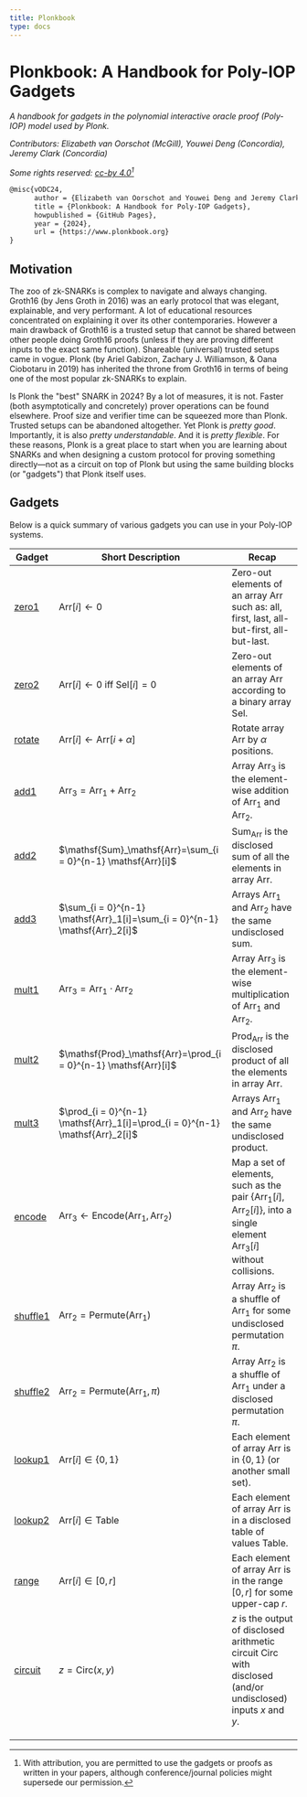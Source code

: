 ```yaml
---
title: Plonkbook
type: docs
---
```


# Plonkbook: A Handbook for Poly-IOP Gadgets 

*A handbook for gadgets in the polynomial interactive oracle proof (Poly-IOP) model used by Plonk.*

*Contributors: Elizabeth van Oorschot (McGill), Youwei Deng (Concordia), Jeremy Clark (Concordia)*

*Some rights reserved: [cc-by 4.0](https://creativecommons.org/licenses/by/4.0/)[^1]*

[^1]: With attribution, you are permitted to use the gadgets or proofs as written in your papers, although conference/journal policies might supersede our permission.

```latex
@misc{vODC24,
      author = {Elizabeth van Oorschot and Youwei Deng and Jeremy Clark},
      title = {Plonkbook: A Handbook for Poly-IOP Gadgets},
      howpublished = {GitHub Pages},
      year = {2024},
      url = {https://www.plonkbook.org}
}
```



## Motivation

The zoo of zk-SNARKs is complex to navigate and always changing. Groth16 (by Jens Groth in 2016) was an early protocol that was elegant, explainable, and very performant. A lot of educational resources concentrated on explaining it over its other contemporaries. However a main drawback of Groth16 is a trusted setup that cannot be shared between other people doing Groth16 proofs (unless if they are proving different inputs to the exact same function). Shareable (universal) trusted setups came in vogue. Plonk (by Ariel Gabizon, Zachary J. Williamson, & Oana Ciobotaru in 2019) has inherited the throne from Groth16 in terms of being one of the most popular zk-SNARKs to explain.

Is Plonk the "best" SNARK in 2024? By a lot of measures, it is not. Faster (both asymptotically and concretely) prover operations can be found elsewhere. Proof size and verifier time can be squeezed more than Plonk. Trusted setups can be abandoned altogether. Yet Plonk is *pretty good*. Importantly, it is also *pretty understandable*. And it is *pretty flexible*. For these reasons, Plonk is a great place to start when you are learning about SNARKs and when designing a custom protocol for proving something directly—not as a circuit on top of Plonk but using the same building blocks (or "gadgets") that Plonk itself uses.



## Gadgets

Below is a quick summary of various gadgets you can use in your Poly-IOP systems.

| Gadget   | Short Description                                            | Recap                                                        |
| -------- | ------------------------------------------------------------ | ------------------------------------------------------------ |
| [zero1](../docs/gadgets/zero1)       | $\mathsf{Arr}[i]\leftarrow0$                                 | Zero-out elements of an array $\mathsf{Arr}$ such as: all, first, last, all-but-first, all-but-last. |
| [zero2](../docs/gadgets/zero2)       | $\mathsf{Arr}[i]\leftarrow0$ iff $\mathsf{Sel}[i]=0$         | Zero-out elements of an array $\mathsf{Arr}$ according to a binary array $\mathsf{Sel}$. |
| [rotate](../docs/gadgets/rotate)     | $\mathsf{Arr}[i]\leftarrow \mathsf{Arr}[i+\alpha]$           | Rotate array $\mathsf{Arr}$ by $\alpha$ positions.           |
| [add1](../docs/gadgets/add1)         | $\mathsf{Arr}_3=\mathsf{Arr}_1 + \mathsf{Arr}_2$             | Array $\mathsf{Arr}_3$ is the element-wise addition of $\mathsf{Arr}_1$ and $\mathsf{Arr}_2$. |
| [add2](../docs/gadgets/add2)         | $\mathsf{Sum}_\mathsf{Arr}=\sum_{i = 0}^{n-1} \mathsf{Arr}[i]$ | $\mathsf{Sum}_\mathsf{Arr}$ is the disclosed sum of all the elements in array $\mathsf{Arr}$. |
| [add3](../docs/gadgets/add3)         | $\sum_{i = 0}^{n-1} \mathsf{Arr}_1[i]=\sum_{i = 0}^{n-1} \mathsf{Arr}_2[i]$ | Arrays $\mathsf{Arr}_1$ and $\mathsf{Arr}_2$ have the same undisclosed sum. |
| [mult1](../docs/gadgets/mult1)       | $\mathsf{Arr}_3=\mathsf{Arr}_1 \cdot \mathsf{Arr}_2$         | Array $\mathsf{Arr}_3$ is the element-wise multiplication of $\mathsf{Arr}_1$ and $\mathsf{Arr}_2$. |
| [mult2](../docs/gadgets/mult2)       | $\mathsf{Prod}_\mathsf{Arr}=\prod_{i = 0}^{n-1} \mathsf{Arr}[i]$ | $\mathsf{Prod}_\mathsf{Arr}$ is the disclosed product of all the elements in array $\mathsf{Arr}$. |
| [mult3](../docs/gadgets/mult3)       | $\prod_{i = 0}^{n-1} \mathsf{Arr}_1[i]=\prod_{i = 0}^{n-1} \mathsf{Arr}_2[i]$ | Arrays $\mathsf{Arr}_1$ and $\mathsf{Arr}_2$ have the same undisclosed product. |
| [encode](../docs/gadgets/encode)     | $\mathsf{Arr}_3\leftarrow\mathsf{Encode}(\mathsf{Arr}_1,\mathsf{Arr}_2)$ | Map a set of elements, such as the pair $\{\mathsf{Arr}_1[i],\mathsf{Arr}_2[i]\}$, into a single element $\mathsf{Arr}_3[i]$ without collisions. |
| [shuffle1](../docs/gadgets/shuffle1) | $\mathsf{Arr}_2=\mathsf{Permute}(\mathsf{Arr}_1)$            | Array $\mathsf{Arr}_2$ is a shuffle of $\mathsf{Arr}_1$ for some undisclosed permutation $\pi$. |
| [shuffle2](../docs/gadgets/shuffle2) | $\mathsf{Arr}_2=\mathsf{Permute}(\mathsf{Arr}_1 ,\pi)$       | Array $\mathsf{Arr}_2$ is a shuffle of $\mathsf{Arr}_1$ under a disclosed permutation $\pi$. |
| [lookup1](../docs/gadgets/lookup1)   | $\mathsf{Arr}[i]\in \{0,1\}$                                 | Each element of array $\mathsf{Arr}$ is in $\{0,1\}$ (or another small set). |
| [lookup2](../docs/gadgets/lookup2)   | $\mathsf{Arr}[i]\in \mathsf{Table}$                          | Each element of array $\mathsf{Arr}$ is in a disclosed table of values $\mathsf{Table}$. |
| [range](../docs/gadgets/range)       | $\mathsf{Arr}[i]\in[0,r]$                                    | Each element of array $\mathsf{Arr}$ is in the range $[0,r]$ for some upper-cap $r$. |
| [circuit](../docs/gadgets/circuit)   | $z=\mathsf{Circ}(x,y)$                                       | $z$ is the output of disclosed arithmetic circuit $\mathsf{Circ}$ with disclosed (and/or undisclosed) inputs $x$ and $y$. |
|          |                                                              |                                                              |
|          |                                                              |                                                              |
|          |                                                              |                                                              |

